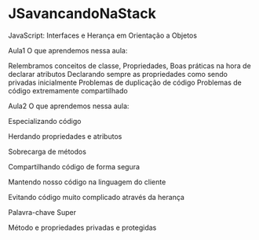 # JSavancandoNaStack
JavaScript: Interfaces e Herança em Orientação a Objetos

Aula1
O que aprendemos nessa aula:

Relembramos conceitos de classe, Propriedades,
Boas práticas na hora de declarar atributos
Declarando sempre as propriedades como sendo privadas inicialmente
Problemas de duplicação de código
Problemas de código extremamente compartilhado

Aula2
O que aprendemos nessa aula:

Especializando código

Herdando propriedades e atributos

Sobrecarga de métodos

Compartilhando código de forma segura

Mantendo nosso código na linguagem do cliente

Evitando código muito complicado através da herança

Palavra-chave Super

Método e propriedades privadas e protegidas